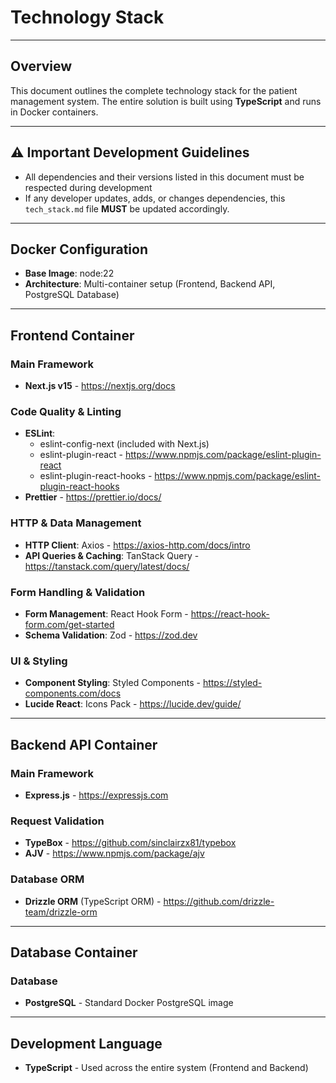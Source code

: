 # Technology Stack

---

## Overview
This document outlines the complete technology stack for the patient management system. The entire solution is built using **TypeScript** and runs in Docker containers.

---

## ⚠️ Important Development Guidelines
- All dependencies and their versions listed in this document must be respected during development
- If any developer updates, adds, or changes dependencies, this `tech_stack.md` file **MUST** be updated accordingly.

---

## Docker Configuration
- **Base Image**: node:22
- **Architecture**: Multi-container setup (Frontend, Backend API, PostgreSQL Database)

---

## Frontend Container

### Main Framework
- **Next.js v15** - https://nextjs.org/docs

### Code Quality & Linting
- **ESLint**: 
  - eslint-config-next (included with Next.js)
  - eslint-plugin-react - https://www.npmjs.com/package/eslint-plugin-react
  - eslint-plugin-react-hooks - https://www.npmjs.com/package/eslint-plugin-react-hooks
- **Prettier** - https://prettier.io/docs/

### HTTP & Data Management
- **HTTP Client**: Axios - https://axios-http.com/docs/intro
- **API Queries & Caching**: TanStack Query - https://tanstack.com/query/latest/docs/

### Form Handling & Validation
- **Form Management**: React Hook Form - https://react-hook-form.com/get-started
- **Schema Validation**: Zod - https://zod.dev

### UI & Styling
- **Component Styling**: Styled Components - https://styled-components.com/docs
- **Lucide React**: Icons Pack - https://lucide.dev/guide/

---

## Backend API Container

### Main Framework
- **Express.js** - https://expressjs.com

### Request Validation
- **TypeBox** - https://github.com/sinclairzx81/typebox
- **AJV** - https://www.npmjs.com/package/ajv

### Database ORM
- **Drizzle ORM** (TypeScript ORM) - https://github.com/drizzle-team/drizzle-orm

---

## Database Container

### Database
- **PostgreSQL** - Standard Docker PostgreSQL image

---

## Development Language
- **TypeScript** - Used across the entire system (Frontend and Backend)